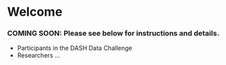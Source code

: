 # Welcome

### COMING SOON: Please see below for instructions and details. 

- Participants in the DASH Data Challenge 
- Researchers ... 
